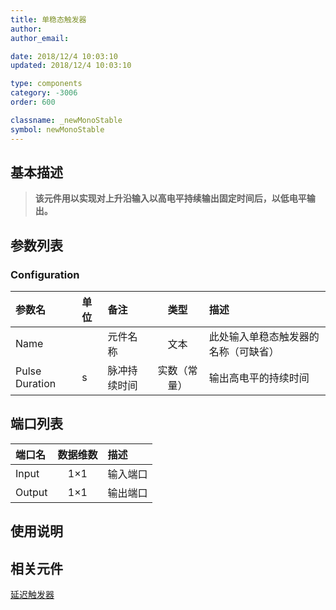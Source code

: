```yaml
---
title: 单稳态触发器
author: 
author_email:

date: 2018/12/4 10:03:10
updated: 2018/12/4 10:03:10

type: components
category: -3006
order: 600

classname: _newMonoStable
symbol: newMonoStable
---
```

## 基本描述


> **该元件用以实现对上升沿输入以高电平持续输出固定时间后，以低电平输出。**

## 参数列表
### Configuration
| 参数名 | 单位 | 备注 | 类型 | 描述 |
| :--- | :--- | :--- | :--: | :--- |
| Name |  | 元件名称 | 文本 | 此处输入单稳态触发器的名称（可缺省） |
| Pulse Duration | s | 脉冲持续时间 | 实数（常量） | 输出高电平的持续时间 |


## 端口列表

| 端口名 | 数据维数 | 描述 |
| :--- | :--:  | :--- |
| Input | 1×1 |输入端口 |
| Output | 1×1 |输出端口 |

## 使用说明



## 相关元件

[延迟触发器](comp_newBinaryDelay.md)
